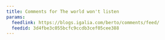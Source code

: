 ```yaml
---
title: Comments for The world won't listen
params:
  feedlink: https://blogs.igalia.com/berto/comments/feed/
  feedid: 3d4fbe3c055bcfc9ccdb3cef05cee388
---
```

